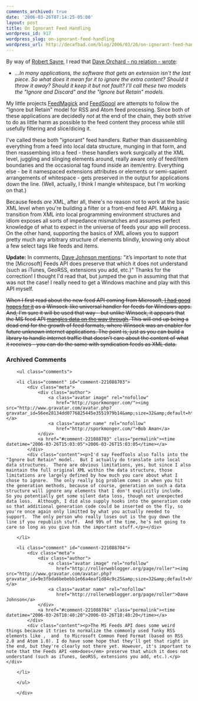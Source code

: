 ```yaml
---
comments_archived: true
date: '2006-03-26T07:14:25-05:00'
layout: post
title: On Ignorant Feed Handling
wordpress_id: 917
wordpress_slug: on-ignorant-feed-handling
wordpress_url: http://decafbad.com/blog/2006/03/26/on-ignorant-feed-handling
---
```

 <p>By way of <a href="http://www.franklinmint.fm/blog/archives/000725.html" title="mustIgnore isn't good enough">Robert Sayre</a>, I read that <a href="http://www.pacificspirit.com/blog/2006/03/17/how_much_do_i_ignore_thee_discard_or_retain">Dave Orchard - no relation - wrote</a>: </p>
     <ul>
     <li>
     <span><i>...In many applications, the software that gets an extension isn't the last piece. So what does it mean for it to ignore the extra content? Should it throw it away? Should it keep it but not fault? I'll call these two models the "Ignore and Discard" and the "Ignore but Retain" models.</i></span>
     </li>
     </ul>
 <p>My little projects <a href="http://decafbad.com/blog/2005/12/13/feedmagick-the-feed-filter-that-doesnt-know-much-about-feeds">FeedMagick</a> and <a href="http://decafbad.com/trac/wiki/FeedSpool">FeedSpool</a> are attempts to follow the "Ignore but Retain" model for RSS and Atom feed processing.  Since both of these applications are decidedly <i>not</i> at the end of the chain, they both strive to do as little harm as possible to the feed content they process while still usefully filtering and slice/dicing it.</p>
 <p>I've called these both "ignorant" feed handlers.  Rather than disassembling everything from a feed into local data structure, munging in that form, and then reassembing into a feed - these handlers work surgically at the XML level, juggling and slinging elements around, really aware only of feed/item boundaries and the occasional tag found inside an item/entry.  Everything else - be it namespaced extensions attributes or elements or semi-sapient arrangements of whitespace - gets preserved in the output for applications down the line.  (Well, actually, I think I mangle whitespace, but I'm working on that.)</p>
 <p>Because feeds <i>are</i> XML, after all, there's no reason not to work at the basic XML level when you're building a filter or a front-end feed API.  Making a transition from XML into local programming environment structures and idiom exposes all sorts of impedance mismatches and assumes perfect knowledge of what to expect in the universe of feeds your app will process.  On the other hand, supporting the basics of XML allows you to support pretty much any arbitrary structure of elements blindly, knowing only about a few select tags like feeds and items.</p>
  <p><b>Update:</b> In comments, <a href="http://decafbad.com/blog/2006/03/26/on-ignorant-feed-handling#comment-9097">Dave Johnson mentions</a>: "it’s important to note that the [Microsoft] Feeds API does preserve that which it does not understand (such as iTunes, GeoRSS, extensions you add, etc.)"  Thanks for the correction!  I thought I'd read that, but jumped the gun in assuming that that was not the case!  I really need to get a Windows machine and play with this API myself.</p>
 <p><del>When I first read about the new feed API coming from Microsoft, <a href="http://decafbad.com/blog/2005/06/28/four-thoughts-on-ms-rss-so-far">I had good hopes for it</a> as a Winsock-like universal handler for feeds for Windows apps.  And, I'm sure it will be used that way - but unlike Winsock, it appears that the MS feed API <a href="http://rollerweblogger.org/page/roller?entry=ms_feeds_api_experiments">mangles data on the way through</a>.  This will end up being a dead end for the growth of feed formats, where Winsock was an enabler for future unknown internet applications.  The point is, just as you can build a library to handle internet traffic that doesn't care about the content of what it receives - you can do the same with syndication feeds as XML data.</del></p>

<div id="comments" class="comments archived-comments">
            <h3>Archived Comments</h3>
            
        <ul class="comments">
            
        <li class="comment" id="comment-221088703">
            <div class="meta">
                <div class="author">
                    <a class="avatar image" rel="nofollow" 
                       href="http://sporkmonger.com/"><img src="http://www.gravatar.com/avatar.php?gravatar_id=56ee28134dd0776825445e3551979b14&amp;size=32&amp;default=http://mediacdn.disqus.com/1320279820/images/noavatar32.png"/></a>
                    <a class="avatar name" rel="nofollow" 
                       href="http://sporkmonger.com/">Bob Aman</a>
                </div>
                <a href="#comment-221088703" class="permalink"><time datetime="2006-03-26T15:03:05">2006-03-26T15:03:05</time></a>
            </div>
            <div class="content"><p>I'd say FeedTools also falls into the "Ignore but Retain" model.  But I actually do translate into local data structures.  There are obvious limitations, yes, but since I also maintain the full original XML within the data structure, those limitations are largely defined by how much you care about what I chose to ignore.  The only really big problem comes in when you hit the generation methods, because of course, generation on such a data structure will ignore any elements that I don't explicitly include.  So you potentially get some silent data loss, though not unexpected data loss.  Although, I did also supply hooks into the generation code so that additional generation code could be inserted on the fly, so you're once again only limitted by what you actually needed to support.  The only person who really loses out is the guy down the line if you republish stuff.  And 99% of the time, he's not going to care so long as you give him the important stuff.</p></div>
            
        </li>
    
        <li class="comment" id="comment-221088704">
            <div class="meta">
                <div class="author">
                    <a class="avatar image" rel="nofollow" 
                       href="http://rollerweblogger.org/page/roller"><img src="http://www.gravatar.com/avatar.php?gravatar_id=9e3fbda6bebebb1e66a4eaf1d84c9c25&amp;size=32&amp;default=http://mediacdn.disqus.com/1320279820/images/noavatar32.png"/></a>
                    <a class="avatar name" rel="nofollow" 
                       href="http://rollerweblogger.org/page/roller">Dave Johnson</a>
                </div>
                <a href="#comment-221088704" class="permalink"><time datetime="2006-03-26T18:40:20">2006-03-26T18:40:20</time></a>
            </div>
            <div class="content"><p>The MS Feeds API does some weird things because it tries to normalize the commonly used funky RSS elements like ,  and  to Microsoft Common Feed Format (based on RSS 2.0 and Atom 1.0). I do have some hope that they'll get that right in the end, but they're clearly not there yet. However, it's important to note that the Feeds API <em>does</em> preserve that which it does not understand (such as iTunes, GeoRSS, extensions you add, etc.).</p></div>
            
        </li>
    
        </ul>
    
        </div>
    